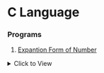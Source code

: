# C Language

### Programs
1. [Expantion Form of Number](Expantion.c)
<details>
    <summary>Click to View</summary>
    sdfasdf
</details>